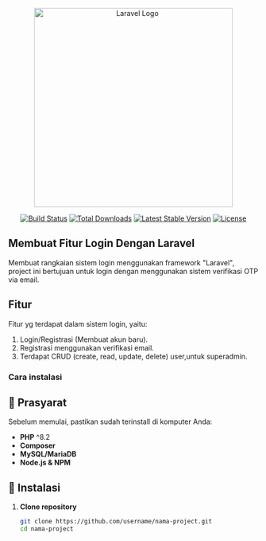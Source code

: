 <p align="center"><a href="https://laravel.com" target="_blank"><img src="https://raw.githubusercontent.com/laravel/art/master/logo-lockup/5%20SVG/2%20CMYK/1%20Full%20Color/laravel-logolockup-cmyk-red.svg" width="400" alt="Laravel Logo"></a></p>

<p align="center">
<a href="https://github.com/laravel/framework/actions"><img src="https://github.com/laravel/framework/workflows/tests/badge.svg" alt="Build Status"></a>
<a href="https://packagist.org/packages/laravel/framework"><img src="https://img.shields.io/packagist/dt/laravel/framework" alt="Total Downloads"></a>
<a href="https://packagist.org/packages/laravel/framework"><img src="https://img.shields.io/packagist/v/laravel/framework" alt="Latest Stable Version"></a>
<a href="https://packagist.org/packages/laravel/framework"><img src="https://img.shields.io/packagist/l/laravel/framework" alt="License"></a>
</p>

## Membuat Fitur Login Dengan Laravel

Membuat rangkaian sistem login menggunakan framework "Laravel", project ini bertujuan untuk login dengan menggunakan sistem verifikasi OTP via email.

## Fitur

Fitur yg terdapat dalam sistem login, yaitu:
1. Login/Registrasi (Membuat akun baru).
2. Registrasi menggunakan verifikasi email.
3. Terdapat CRUD (create, read, update, delete) user,untuk superadmin.

### Cara instalasi

## 🔧 Prasyarat
Sebelum memulai, pastikan sudah terinstall di komputer Anda:
- **PHP** ^8.2
- **Composer**
- **MySQL/MariaDB**
- **Node.js & NPM**

## 🚀 Instalasi

1. **Clone repository**
   ```bash
   git clone https://github.com/username/nama-project.git
   cd nama-project
